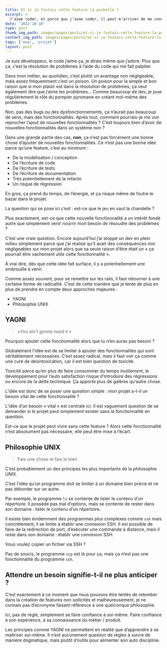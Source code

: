 ```yaml
---
title: Et si je foutais cette feature la poubelle ?
excerpt: >-
  J’aime coder, et parce que j’aime coder, il peut m’arriver de me convaincre que telle ou telle fonctionnalité pourrait être super utile, simplement parce que la développer serait assez excitant. Mais n’est-ce pas en réalité une forme de pollution du projet ?.
date: '2022-10-10'
type: post
thumb_img_path: images/pages/posts/et-si-je-foutais-cette-feature-la-poubelle/illustration.jpeg
content_img_path: images/pages/posts/et-si-je-foutais-cette-feature-la-poubelle/illustration.jpeg
tags: ['mvp', 'projet']
layout: post
---
```

Je suis développeur, le code j’aime ça, je dirais même que j’adore. Plus que ça, c’est la résolution de problèmes à l’aide du code qui me fait palpiter. 

Dans mon métier, au quotidien, c’est plutôt un avantage non négligeable, mais assez fréquemment c’est un poison. Un poison pour la simple et bon raison que si mon plaisir est dans la résolution de problèmes, ça veut également dire que j’aime les problèmes… Comme beaucoup de dev, je joue régulièrement le rôle du pompier pyromane en créant moi-même des problèmes. 

Non, pas des bugs ou des dysfonctionnements, ça n’aurait pas beaucoup de sens, mais des fonctionnalités. Après tout, comment pourrais-je me voir reprocher l’ajout de nouvelles fonctionnalités ? C’est toujours bien d’avoir de nouvelles fonctionnalités dans un système non ?

Dans une grande partie des cas, **non**, ça n’est pas forcément une bonne chose d’ajouter de nouvelles fonctionnalités. Ce n’est pas une bonne idée parce qu’une feature, c’est au minimum :

- De la modélisation / conception
- De l’écriture de code
- De l’écriture de tests
- De l’écriture de documentation
- Très potentiellement de la refacto
- Un risque de régression

En gros, ça prend du temps, de l’énergie, et ça risque même de foutre le bazar dans le projet. 

La question qui se pose ici c’est : est-ce que le jeu en vaut la chandelle ? 

Plus exactement, est-ce que cette nouvelle fonctionnalité a un intérêt fondé autre que simplement venir nourrir mon besoin de résoudre des problèmes ? 

C’est une vraie question. Encore aujourd’hui j’ai stoppé un dev en plein milieu simplement parce que j’ai réalisé qu’il avait des conséquences non négligeables sur mon projet alors que sa seule raison d’être était un « ça pourrait être vachement utile cette fonctionnalité ». 

À vrai dire, dès que cette idée fait surface, il y a potentiellement une embrouille à venir. 

Comme assez souvent, pour se remettre sur les rails, il faut retourner à une certaine forme de radicalité. C’est de cette manière que je tente de plus en plus de prendre en compte deux approches majeures :

- YAGNI
- Philosophie UNIX

## YAGNI

> «*You ain’t gonna need it »*

Pourquoi ajouter cette fonctionnalité alors que tu n’en auras pas besoin ?

Globalement l’idée est de se limiter à ajouter des fonctionnalités qui sont véritablement  nécessaires. C’est assez radical, mais il faut voir ça comme une cure de désintoxication, car il est bien question de toxicité. 

Toxicité parce qu’en plus de faire consommer du temps inutilement, le développement pour l’auto satisfaction risque d’introduire des régressions ou encore de la dette technique. Ça apporte plus de galères qu’autre chose. 

L’idée est donc de se poser une question simple : mon projet a-t-il un besoin vital de cette fonctionnalité ?

L’idée d’un besoin « vital » est centrale ici. Il est vaguement question de se demander si le projet peut simplement exister sans la fonctionnalité en question.

Est-ce que le projet peut vivre sans cette feature ? Alors cette fonctionnalité  n’est absolument pas nécessaire, elle peut être mise à l’écart. 

## Philosophie UNIX

> Fais une chose et fais le bien

C’est probablement un des principes les plus importants de la philosophie UNIX. 

C’est l’idée qu’un programme doit se limiter à un domaine bien précis et ne pas déborder sur un autre. 

Par exemple, le programme `ls` se contente de lister le contenu d’un répertoire. Il possède pas mal d’options, mais se contente de rester dans son domaine : lister le contenu d’un répertoire. 

Il existe bien évidemment des programmes plus complexes comme `ssh` mais concrètement, il se limite à établir une connexion SSH. Il est possible de faire de la redirection de port, d’exécuter une commande à distance, mais il reste dans son domaine : établir une connexion SSH. 

Vous voulez copier un fichier via SSH ?

Pas de soucis, le programme `scp` est là pour ça, mais ça n’est pas une fonctionnalité du programme `ssh`. 

## Attendre un besoin signifie-t-il ne plus anticiper ?

C’est exactement à ce moment que nous pouvons être tentés de retomber dans la création de features non sollicités et malheureusement, je ne connais pas d’acronyme faisant référence à une quelconque philosophie.

Ici, pas de règle, simplement se faire confiance à soi-même. Faire confiance à son expérience, à sa connaissance du métier / produit.

Les principes comme YAGNI ne permettent en réalité que d’apprendre à se maîtriser soi-même. Il n’est aucunement question de règles à suivre de manière dogmatique, mais plutôt d’outils pour alimenter son auto discipline.